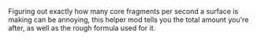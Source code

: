 Figuring out exactly how many core fragments per second a surface is making can be annoying,
this helper mod tells you the total amount you're after, as well as the rough formula used for it.

